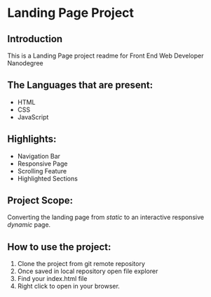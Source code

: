 # Landing Page Project

## Introduction
This is a Landing Page project readme for
Front End Web Developer Nanodegree 

## The Languages that are present:
- HTML
- CSS
- JavaScript

## Highlights:

- Navigation Bar
- Responsive Page
- Scrolling Feature
- Highlighted Sections

## Project Scope:
Converting the landing page from *static* to an interactive responsive *dynamic* page. 

## How to use the project:

1. Clone the project from git remote repository
2. Once saved in local repository open file explorer
3. Find your index.html file 
4. Right click to open in your browser.